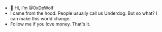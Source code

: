 - 👋 Hi, I’m @0xDeWolf
- I came from the hood. People usually call us Underdog. But so what? I can make this world change.
- Follow me if you love money. That's it.

<!---
0xDeWolf/0xDeWolf is a ✨ special ✨ repository because its `README.md` (this file) appears on your GitHub profile.
You can click the Preview link to take a look at your changes.
--->

